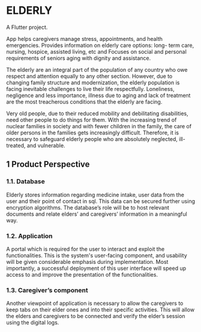 # ELDERLY

A Flutter project.

App helps caregivers manage stress, appointments, and health emergencies.
Provides information on elderly care options: long- term care, nursing, hospice, assisted living, etc and Focuses on 
social and personal requirements of seniors aging with dignity and assistance.

The elderly are an integral part of the population of any country who owe respect and attention equally to any other section.
However, due to changing family structure and modernization, the elderly population is facing inevitable challenges to live 
their life respectfully. Loneliness, negligence and less importance, illness due to aging and lack of treatment are the most
treacherous conditions that the elderly are facing.

Very old people, due to their reduced mobility and debilitating disabilities, need other people to do things for them.
With the increasing trend of nuclear families in society and with fewer children in the family, the care of older
persons in the families gets increasingly difficult. Therefore, it is necessary to safeguard elderly people who are absolutely
neglected, ill-treated, and vulnerable.

## 1 Product Perspective
### 1.1. Database
Elderly stores information regarding medicine intake, user data from the user and their point of contact in sql. This 
data can be secured further using encryption algorithms. The database’s role will be to host relevant documents and
relate elders’ and caregivers’ information in a meaningful way.

### 1.2. Application
A portal which is required for the user to interact and exploit the functionalities. This is the system's user-facing 
component, and usability will be given considerable emphasis during implementation. Most importantly, a successful 
deployment of this user interface will speed up access to and improve the presentation of the functionalities.

### 1.3. Caregiver’s component
Another viewpoint of application is necessary to allow the caregivers to keep tabs on their elder ones and into 
their specific activities. This will allow the elders and caregivers to be connected and verify the elder’s session
using the digital logs.
